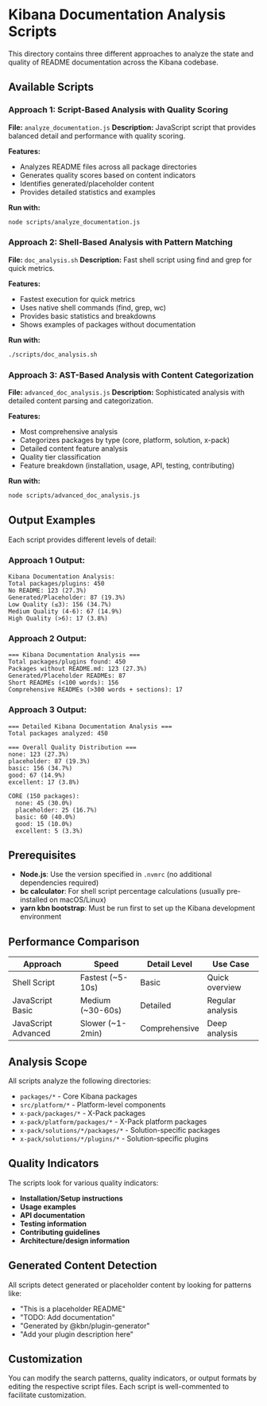 # Kibana Documentation Analysis Scripts

This directory contains three different approaches to analyze the state and quality of README documentation across the Kibana codebase.

## Available Scripts

### Approach 1: Script-Based Analysis with Quality Scoring
**File:** `analyze_documentation.js`
**Description:** JavaScript script that provides balanced detail and performance with quality scoring.

**Features:**
- Analyzes README files across all package directories
- Generates quality scores based on content indicators
- Identifies generated/placeholder content
- Provides detailed statistics and examples

**Run with:**
```bash
node scripts/analyze_documentation.js
```

### Approach 2: Shell-Based Analysis with Pattern Matching
**File:** `doc_analysis.sh`
**Description:** Fast shell script using find and grep for quick metrics.

**Features:**
- Fastest execution for quick metrics
- Uses native shell commands (find, grep, wc)
- Provides basic statistics and breakdowns
- Shows examples of packages without documentation

**Run with:**
```bash
./scripts/doc_analysis.sh
```

### Approach 3: AST-Based Analysis with Content Categorization
**File:** `advanced_doc_analysis.js`
**Description:** Sophisticated analysis with detailed content parsing and categorization.

**Features:**
- Most comprehensive analysis
- Categorizes packages by type (core, platform, solution, x-pack)
- Detailed content feature analysis
- Quality tier classification
- Feature breakdown (installation, usage, API, testing, contributing)

**Run with:**
```bash
node scripts/advanced_doc_analysis.js
```

## Output Examples

Each script provides different levels of detail:

### Approach 1 Output:
```
Kibana Documentation Analysis:
Total packages/plugins: 450
No README: 123 (27.3%)
Generated/Placeholder: 87 (19.3%)
Low Quality (≤3): 156 (34.7%)
Medium Quality (4-6): 67 (14.9%)
High Quality (>6): 17 (3.8%)
```

### Approach 2 Output:
```
=== Kibana Documentation Analysis ===
Total packages/plugins found: 450
Packages without README.md: 123 (27.3%)
Generated/Placeholder READMEs: 87
Short READMEs (<100 words): 156
Comprehensive READMEs (>300 words + sections): 17
```

### Approach 3 Output:
```
=== Detailed Kibana Documentation Analysis ===
Total packages analyzed: 450

=== Overall Quality Distribution ===
none: 123 (27.3%)
placeholder: 87 (19.3%)
basic: 156 (34.7%)
good: 67 (14.9%)
excellent: 17 (3.8%)

CORE (150 packages):
  none: 45 (30.0%)
  placeholder: 25 (16.7%)
  basic: 60 (40.0%)
  good: 15 (10.0%)
  excellent: 5 (3.3%)
```

## Prerequisites

- **Node.js**: Use the version specified in `.nvmrc` (no additional dependencies required)
- **bc calculator**: For shell script percentage calculations (usually pre-installed on macOS/Linux)
- **yarn kbn bootstrap**: Must be run first to set up the Kibana development environment

## Performance Comparison

| Approach | Speed | Detail Level | Use Case |
|----------|-------|--------------|----------|
| Shell Script | Fastest (~5-10s) | Basic | Quick overview |
| JavaScript Basic | Medium (~30-60s) | Detailed | Regular analysis |
| JavaScript Advanced | Slower (~1-2min) | Comprehensive | Deep analysis |

## Analysis Scope

All scripts analyze the following directories:
- `packages/*` - Core Kibana packages
- `src/platform/*` - Platform-level components
- `x-pack/packages/*` - X-Pack packages
- `x-pack/platform/packages/*` - X-Pack platform packages
- `x-pack/solutions/*/packages/*` - Solution-specific packages
- `x-pack/solutions/*/plugins/*` - Solution-specific plugins

## Quality Indicators

The scripts look for various quality indicators:
- **Installation/Setup instructions**
- **Usage examples**
- **API documentation**
- **Testing information**
- **Contributing guidelines**
- **Architecture/design information**

## Generated Content Detection

All scripts detect generated or placeholder content by looking for patterns like:
- "This is a placeholder README"
- "TODO: Add documentation"
- "Generated by @kbn/plugin-generator"
- "Add your plugin description here"

## Customization

You can modify the search patterns, quality indicators, or output formats by editing the respective script files. Each script is well-commented to facilitate customization.

